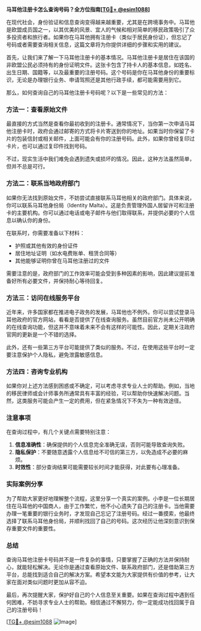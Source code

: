 **马耳他注册卡怎么查询号码？全方位指南[[TG💪+ @esim1088](https://t.me/s/esim1088)]**

在现代社会，身份验证和信息查询变得越来越重要，尤其是在跨境事务中。马耳他是欧盟成员国之一，以其优美的风景、宜人的气候和相对简单的移民政策吸引了众多投资者和旅行者。如果你在马耳他拥有注册卡（类似于居民身份证），但忘记了号码或者需要查询相关信息，这篇文章将为你提供详细的步骤和实用的建议。

首先，让我们来了解一下马耳他注册卡的基本情况。马耳他注册卡是居住在该国的非欧盟公民必须持有的身份证明文件。这张卡包含了持卡人的基本信息，如姓名、出生日期、国籍等，以及最重要的注册号码。这个号码是你在马耳他身份的重要标识，无论是办理银行业务、申请驾照还是其他行政手续，都可能需要用到它。

那么，如何查询自己的马耳他注册卡号码呢？以下是一些常见的方法：

### 方法一：查看原始文件

最直接的方式当然是查看你最初收到的注册卡。通常情况下，当你第一次申请马耳他注册卡时，政府会通过邮寄的方式将卡片寄送到你的地址。如果当时你保留了卡片的包装信封或相关邮件，上面可能会有你的注册号码。此外，如果你曾经复印过卡片，也可以通过复印件找到号码。

不过，现实生活中我们难免会遇到遗失或损坏的情况。因此，这种方法虽然简单，但并不总是可行。

### 方法二：联系当地政府部门

如果你无法找到原始文件，不妨尝试直接联系马耳他相关的政府部门。具体来说，你可以联系马耳他身份局（Identity Malta）。这是负责管理外国人居留许可和注册卡的主要机构。你可以通过电话或电子邮件与他们取得联系，并提供必要的个人信息以确认你的身份。

在联系时，你需要准备以下材料：
- 护照或其他有效的身份证件
- 居住地址证明（如水电费账单、租赁合同等）
- 其他能够证明你曾在马耳他注册过的文件

需要注意的是，政府部门的工作效率可能会受到多种因素的影响，因此建议提前准备好所有必要文件，并保持耐心等待回复。

### 方法三：访问在线服务平台

近年来，许多国家都在推进电子政务的发展，马耳他也不例外。你可以尝试登录马耳他政府的官方网站，看看是否提供了在线查询服务。虽然目前官方尚未公开明确的在线查询功能，但这并不意味着未来不会有这样的可能性。因此，定期关注政府官网的更新是一个不错的选择。

此外，还有一些第三方平台可能提供了类似的服务。不过，在使用这些平台时一定要注意保护个人隐私，避免泄露敏感信息。

### 方法四：咨询专业机构

如果你对上述方法感到困惑或不确定，可以考虑寻求专业人士的帮助。例如，当地的移民律师或会计师事务所通常具有丰富的经验，可以帮助你快速解决问题。当然，这类服务可能会产生一定的费用，但在紧急情况下不失为一种有效途径。

### 注意事项

在查询过程中，有几个关键点需要特别注意：

1. **信息准确性**：确保提供的个人信息完全准确无误，否则可能导致查询失败。
2. **隐私保护**：不要随意透露个人信息给不可信的第三方，以免造成不必要的麻烦。
3. **时效性**：部分查询结果可能需要较长时间才能获得，对此要有心理准备。

### 实际案例分享

为了帮助大家更好地理解整个流程，这里分享一个真实的案例。小李是一位长期居住在马耳他的中国商人，由于工作繁忙，他不小心遗失了自己的注册卡。当他需要办理一笔重要的银行业务时，才发现自己忘记了注册号码。经过一番摸索，他最终选择了联系马耳他身份局，并顺利找回了自己的号码。这次经历让他深刻意识到保存重要文件的重要性。

### 总结

查询马耳他注册卡号码并不是一件复杂的事情，只要掌握了正确的方法并保持耐心，就能轻松解决。无论你是通过查看原始文件、联系政府部门，还是借助第三方平台，总能找到适合自己的解决方案。希望本文能为大家提供有价值的参考，让大家在面对类似问题时更加从容不迫。

最后，再次提醒大家，保护好自己的个人信息至关重要。如果在查询过程中遇到任何困难，不妨寻求专业人士的帮助。相信通过不懈努力，你一定能成功找回属于自己的注册号码！

[[TG💪+ @esim1088](https://t.me/s/esim1088) ![Image](https://i.postimg.cc/4NQfJmqS/Snipaste-2025-05-13-00-14-12.png)]
